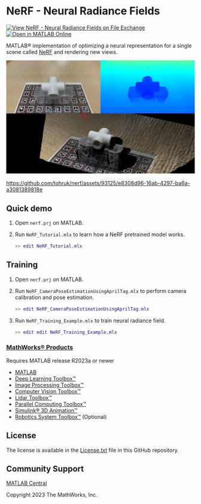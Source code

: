 # NeRF - Neural Radiance Fields

[![View NeRF - Neural Radiance Fields on File Exchange](https://www.mathworks.com/matlabcentral/images/matlab-file-exchange.svg)](https://jp.mathworks.com/matlabcentral/fileexchange/157366-nerf-neural-radiance-fields)
[![Open in MATLAB Online](https://www.mathworks.com/images/responsive/global/open-in-matlab-online.svg)](https://matlab.mathworks.com/open/github/v1?repo=matlab-deep-learning/nerf&project=nerf.prj&file=src/NeRF_Tutorial.mlx)

MATLAB&reg; implementation of optimizing a neural representation for a single scene called [NeRF](https://www.matthewtancik.com/nerf) and rendering new views.

![Novel view synthesis result](results/test_x_pipe_720x1280.jpg)

<https://github.com/tohruk/nerf/assets/93125/e8308d96-16ab-4297-ba6a-a3081389818e>

## Quick demo  

1. Open `nerf.prj` on MATLAB.
2. Run `NeRF_Tutorial.mlx` to learn how a NeRF pretrained model works.

   ```matlab
   >> edit NeRF_Tutorial.mlx
   ```

## Training  

1. Open `nerf.prj` on MATLAB.
2. Run `NeRF_CameraPoseEstimationUsingAprilTag.mlx` to perform camera calibration and pose estimation.

   ```matlab
   >> edit NeRF_CameraPoseEstimationUsingAprilTag.mlx
   ```

3. Run `NeRF_Training_Example.mlx` to train neural radiance field.

   ```matlab
   >> edit edit NeRF_Training_Example.mlx
   ```

### [MathWorks&reg; Products](https://www.mathworks.com)

Requires MATLAB release R2023a or newer

- [MATLAB](https://www.mathworks.com/products/matlab.html)
- [Deep Learning Toolbox&trade;](https://www.mathworks.com/products/deep-learning.html)
- [Image Processing Toolbox&trade;](https://www.mathworks.com/products/image.html)
- [Computer Vision Toolbox&trade;](https://www.mathworks.com/products/computer-vision.html)
- [Lidar Toolbox&trade;](https://www.mathworks.com/products/lidar.html)
- [Parallel Computing Toolbox&trade;](https://www.mathworks.com/products/parallel-computing.html)
- [Simulink&reg; 3D Animation&trade;](https://www.mathworks.com/products/3d-animation.html)
- [Robotics System Toolbox&trade;](https://www.mathworks.com/products/robotics.html) (Optional)

## License

The license is available in the [License.txt](License.txt) file in this GitHub repository.

## Community Support

[MATLAB Central](https://www.mathworks.com/matlabcentral)

Copyright 2023 The MathWorks, Inc.
